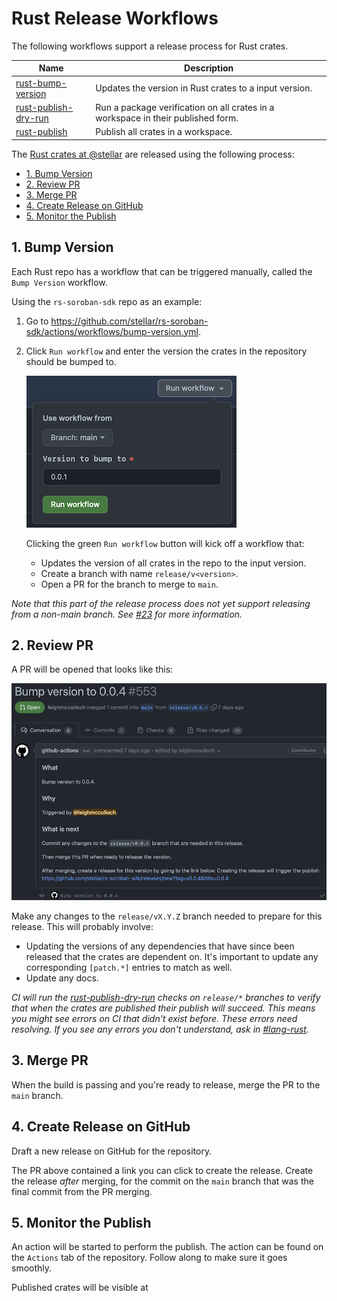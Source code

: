 # Rust Release Workflows

The following workflows support a release process for Rust crates.

| Name | Description |
| ---- | ----------- |
| [rust-bump-version] | Updates the version in Rust crates to a input version. |
| [rust-publish-dry-run] | Run a package verification on all crates in a workspace in their published form. |
| [rust-publish] | Publish all crates in a workspace. |

[rust-bump-version]: ./rust-bump-version.yml
[rust-publish-dry-run]: ./rust-publish-dry-run.yml
[rust-publish]: ./rust-publish.yml

The [Rust crates at @stellar][crates] are released using the following process:

[crates]: https://github.com/orgs/stellar/repositories?q=language=rust

  - [1. Bump Version](#1-bump-version)
  - [2. Review PR](#2-review-pr)
  - [3. Merge PR](#3-merge-pr)
  - [4. Create Release on GitHub](#4-create-release-on-github)
  - [5. Monitor the Publish](#5-monitor-the-publish)

## 1. Bump Version

Each Rust repo has a workflow that can be triggered manually, called the `Bump
Version` workflow.

Using the `rs-soroban-sdk` repo as an example:

1. Go to https://github.com/stellar/rs-soroban-sdk/actions/workflows/bump-version.yml.

2. Click `Run workflow` and enter the version the crates in the repository should be bumped to.

    ![](README-rust-release-1-run-bump-version.png)

    Clicking the green `Run workflow` button will kick off a workflow that:
    - Updates the version of all crates in the repo to the input version.
    - Create a branch with name `release/v<version>`.
    - Open a PR for the branch to merge to `main`.

_Note that this part of the release process does not yet support releasing from
a non-main branch. See [#23](https://github.com/stellar/actions/issues/23) for
more information._

## 2. Review PR

A PR will be opened that looks like this:

![](README-rust-release-2-pr.png)

Make any changes to the `release/vX.Y.Z` branch needed to prepare for this
release. This will probably involve:
 - Updating the versions of any dependencies that have since been released that
 the crates are dependent on. It's important to update any corresponding
 `[patch.*]` entries to match as well.
 - Update any docs.

_CI will run the [rust-publish-dry-run] checks on `release/*` branches to verify
that when the crates are published their publish will succeed. This means you
might see errors on CI that didn't exist before. These errors need resolving. If
you see any errors you don't understand, ask in [#lang-rust]._

## 3. Merge PR

When the build is passing and you're ready to release, merge the PR to the
`main` branch.

## 4. Create Release on GitHub

Draft a new release on GitHub for the repository.

The PR above contained a link you can click to create the release. Create the
release _after_ merging, for the commit on the `main` branch that was the final
commit from the PR merging.

## 5. Monitor the Publish

An action will be started to perform the publish. The action can be found on the
`Actions` tab of the repository. Follow along to make sure it goes smoothly.

Published crates will be visible at

[#lang-rust]: https://stellarfoundation.slack.com/archives/C03BQJ34VGQ
